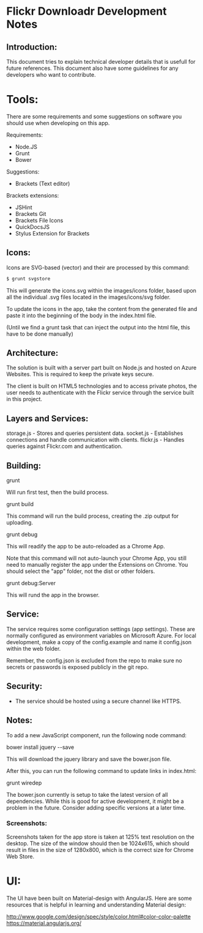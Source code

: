 Flickr Downloadr Development Notes
============

## Introduction:

This document tries to explain technical developer details that is usefull
for future references. This document also have some guidelines for any
developers who want to contribute.

# Tools:

There are some requirements and some suggestions on software you should use
when developing on this app.

Requirements:
- Node.JS
- Grunt
- Bower

Suggestions:
- Brackets (Text editor)

Brackets extensions:
- JSHint
- Brackets Git
- Brackets File Icons
- QuickDocsJS
- Stylus Extension for Brackets

## Icons:

Icons are SVG-based (vector) and their are processed by this command:

```sh
$ grunt svgstore
```

This will generate the icons.svg within the images/icons folder, based upon
all the individual .svg files located in the images/icons/svg folder.

To update the icons in the app, take the content from the generated file
and paste it into the beginning of the body in the index.html file.

(Until we find a grunt task that can inject the output into the html file,
this have to be done manually)

## Architecture:

The solution is built with a server part built on Node.js and hosted on
Azure Websites. This is required to keep the private keys secure.

The client is built on HTML5 technologies and to access private photos,
the user needs to authenticate with the Flickr service through the
service built in this project.

## Layers and Services:

storage.js - Stores and queries persistent data.
socket.js - Establishes connections and handle communication with clients.
flickr.js - Handles queries against Flickr.com and authentication.

## Building:

grunt

Will run first test, then the build process.

grunt build

This command will run the build process, creating the .zip output for uploading.

grunt debug

This will readify the app to be auto-reloaded as a Chrome App.

Note that this command will not auto-launch your Chrome App, you still need to
manually register the app under the Extensions on Chrome. You should select
the "app" folder, not the dist or other folders.

grunt debug:Server

This will rund the app in the browser.

## Service:

The service requires some configuration settings (app settings). These are
normally configured as environment variables on Microsoft Azure. For local
development, make a copy of the config.example and name it config.json
within the web folder.

Remember, the config.json is excluded from the repo to make sure no secrets
or passwords is exposed publicly in the git repo.

## Security:

- The service should be hosted using a secure channel like HTTPS.

## Notes:

To add a new JavaScript component, run the following node command:

bower install jquery --save

This will download the jquery library and save the bower.json file.

After this, you can run the following command to update links in index.html:

grunt wiredep

The bower.json currently is setup to take the latest version of all
dependencies. While this is good for active development, it might be a problem
in the future. Consider adding specific versions at a later time.

### Screenshots:

Screenshots taken for the app store is taken at 125% text resolution on the desktop.
The size of the window should then be 1024x615, which should result in files in the size
of 1280x800, which is the correct size for Chrome Web Store.

# UI:

The UI have been built on Material-design with AngularJS. Here are some resources
that is helpful in learning and understanding Material design:

http://www.google.com/design/spec/style/color.html#color-color-palette
https://material.angularjs.org/

